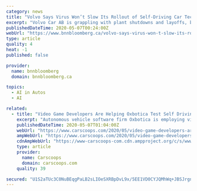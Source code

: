 ```yaml
---
category: news
title: "Volvo Says Virus Won’t Slow Its Rollout of Self-Driving Car Tech"
excerpt: "Volvo Car AB is grappling with plant shutdowns and layoffs, but one thing it’s not doing amid the fallout from the coronavirus pandemic is pumping the brakes on autonomous driving development."
publishedDateTime: 2020-05-07T00:24:00Z
webUrl: "https://www.bnnbloomberg.ca/volvo-says-virus-won-t-slow-its-rollout-of-self-driving-car-tech-1.1432202"
type: article
quality: 4
heat: -1
published: false

provider:
  name: bnnbloomberg
  domain: bnnbloomberg.ca

topics:
  - AI in Autos
  - AI

related:
  - title: "Video Game Developers Are Helping Oxbotica Test Self Driving Tech In VR"
    excerpt: "Autonomous vehicle software firm Oxbotica is employing video game developers to help create a virtual test world. The team has worked on leading flight simulators, racing games and sports titles (and without naming any names,"
    publishedDateTime: 2020-05-07T01:04:00Z
    webUrl: "https://www.carscoops.com/2020/05/video-game-developers-are-helping-oxbotica-test-its-self-driving-tech-in-virtual-reality/"
    ampWebUrl: "https://www.carscoops.com/2020/05/video-game-developers-are-helping-oxbotica-test-its-self-driving-tech-in-virtual-reality/amp/"
    cdnAmpWebUrl: "https://www-carscoops-com.cdn.ampproject.org/c/s/www.carscoops.com/2020/05/video-game-developers-are-helping-oxbotica-test-its-self-driving-tech-in-virtual-reality/amp/"
    type: article
    provider:
      name: Carscoops
      domain: carscoops.com
    quality: 39

secured: "U1S2aTUc3C0NuBEqgPaLB2sLIOeSXRBpDvL9x/5EE1VD0CYJQMhWq+JBSJrgn5bGua3bwHtW85zB0H7p0dfl7FixvCW54FPqVBuFpGBoJxGzUPyk2SQQAT0B5E+ylk135M9O2nuTFT1K335O4QeWVES0Gwxd7iKIFKK8uGC0wilN4qrZJpncw7W+UWtX1e9xgdcbZIcy3RSyVFYJ/DivKUrPYFtFhCzn2znw/d2bZGUNbwNZhGjM9VMHjJJ/mF+MB9PLBh4AlrCsOeqpkZhhjoq6Yv9iAILOjQdX4xYLcH1Yhn2HpBz8UPPWOotUFfox;sUF2HdtXRBJ1xiDDkbFPyA=="
---
```


